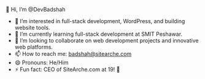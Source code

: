 👋 Hi, I’m @DevBadshah  
- 👀 I’m interested in full-stack development, WordPress, and building website tools.  
- 🌱 I’m currently learning full-stack development at SMIT Peshawar.  
- 💞️ I’m looking to collaborate on web development projects and innovative web platforms.  
- 📫 How to reach me: badshah@sitearche.com  
- 😄 Pronouns: He/Him  
- ⚡ Fun fact: CEO of SiteArche.com at 19! 🚀
